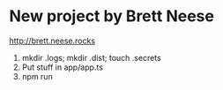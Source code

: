 # New project by Brett Neese

http://brett.neese.rocks


1. mkdir .logs; mkdir .dist; touch .secrets 
2. Put stuff in app/app.ts
3. npm run
